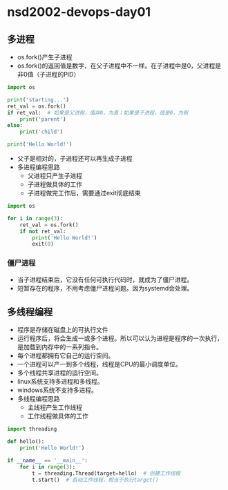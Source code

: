 # nsd2002-devops-day01

## 多进程

- os.fork()产生子进程
- os.fork()的返回值是数字，在父子进程中不一样。在子进程中是0，父进程是非0值（子进程的PID）

```python
import os

print('starting...')
ret_val = os.fork()
if ret_val:  # 如果是父进程，值非0，为真；如果是子进程，值是0，为假
    print('parent')
else:
    print('child')

print('Hello World!')
```

- 父子是相对的，子进程还可以再生成子进程
- 多进程编程思路
  - 父进程只产生子进程
  - 子进程做具体的工作
  - 子进程做完工作后，需要通过exit彻底结束

```python
import os

for i in range(3):
    ret_val = os.fork()
    if not ret_val:
        print('Hello World!')
        exit(0)
```

### 僵尸进程

- 当子进程结束后，它没有任何可执行代码时，就成为了僵尸进程。
- 短暂存在的程序，不用考虑僵尸进程问题。因为systemd会处理。

## 多线程编程

- 程序是存储在磁盘上的可执行文件
- 运行程序后，将会生成一或多个进程。所以可以认为进程是程序的一次执行，是加载到内存中的一系列指令。
- 每个进程都拥有它自己的运行空间。
- 一个进程可以产一到多个线程，线程是CPU的最小调度单位。
- 多个线程共享进程的运行空间。
- linux系统支持多进程和多线程。
- windows系统不支持多进程。
- 多线程编程思路
  - 主线程产生工作线程
  - 工作线程做具体的工作

```python
import threading

def hello():
    print('Hello World!')

if __name__ == '__main__':
    for i in range(3):
        t = threading.Thread(target=hello)  # 创建工作线程
        t.start()  # 启动工作线程，相当于执行target()
```

